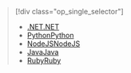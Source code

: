 > [!div class="op_single_selector"]
> * [<span data-ttu-id="b2725-101">.NET</span><span class="sxs-lookup"><span data-stu-id="b2725-101">.NET</span></span>](../articles/active-directory-b2c/active-directory-b2c-devquickstarts-graph-dotnet.md)
> * [<span data-ttu-id="b2725-102">Python</span><span class="sxs-lookup"><span data-stu-id="b2725-102">Python</span></span>](active-directory-b2c-devquickstarts-graph-python.md)
> * [<span data-ttu-id="b2725-103">NodeJS</span><span class="sxs-lookup"><span data-stu-id="b2725-103">NodeJS</span></span>](active-directory-b2c-devquickstarts-graph-nodeJS.md)
> * [<span data-ttu-id="b2725-104">Java</span><span class="sxs-lookup"><span data-stu-id="b2725-104">Java</span></span>](active-directory-b2c-devquickstarts-graph-java.md)
> * [<span data-ttu-id="b2725-105">Ruby</span><span class="sxs-lookup"><span data-stu-id="b2725-105">Ruby</span></span>](active-directory-b2c-devquickstarts-graph-ruby.md)
> 
> 

